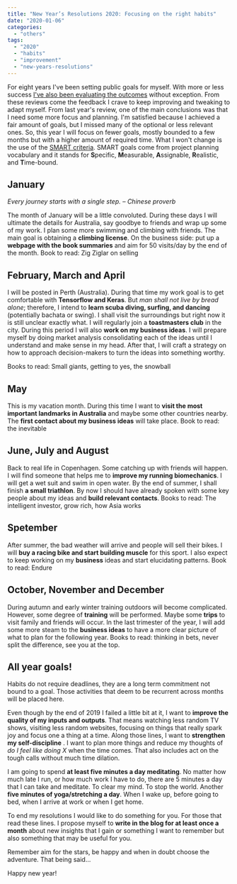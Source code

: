 ```yaml
---
title: "New Year’s Resolutions 2020: Focusing on the right habits"
date: "2020-01-06"
categories: 
  - "others"
tags: 
  - "2020"
  - "habits"
  - "improvement"
  - "new-years-resolutions"
---
```


For eight years I've been setting public goals for myself. With more or less success [I've also been evaluating the outcomes](https://rocreguant.com/2019-resolutions-revised/1619/) without exception. From these reviews come the feedback I crave to keep improving and tweaking to adapt myself. From last year's review, one of the main conclusions was that I need some more focus and planning. I'm satisfied because I achieved a fair amount of goals, but I missed many of the optional or less relevant ones. So, this year I will focus on fewer goals, mostly bounded to a few months but with a higher amount of required time. What I won't change is the use of the [SMART criteria](https://en.wikipedia.org/wiki/SMART_criteria). SMART goals come from project planning vocabulary and it stands for **S**pecific, **M**easurable, **A**ssignable, **R**ealistic, and **T**ime-bound.

## January

_Every journey starts with a single step. – Chinese proverb_

The month of January will be a little convoluted. During these days I will ultimate the details for Australia, say goodbye to friends and wrap up some of my work. I plan some more swimming and climbing with friends. The main goal is obtaining a **climbing license**. On the business side: put up a **webpage with the book summaries** and aim for 50 visits/day by the end of the month. Book to read: Zig Ziglar on selling

## February, March and April

I will be posted in Perth (Australia). During that time my work goal is to get comfortable with **Tensorflow and Keras**. But _man shall not live by bread alone_; therefore, I intend to **learn scuba diving, surfing, and dancing** (potentially bachata or swing). I shall visit the surroundings but right now it is still unclear exactly what. I will regularly join a **toastmasters club** in the city. During this period I will also **work on my business ideas**. I will prepare myself by doing market analysis consolidating each of the ideas until I understand and make sense in my head. After that, I will craft a strategy on how to approach decision-makers to turn the ideas into something worthy.

Books to read: Small giants, getting to yes, the snowball

## May

This is my vacation month. During this time I want to **visit the most important landmarks in Australia** and maybe some other countries nearby. The **first contact about my business ideas** will take place. Book to read: the inevitable

## June, July and August

Back to real life in Copenhagen. Some catching up with friends will happen. I will find someone that helps me to **improve my running biomechanics**. I will get a wet suit and swim in open water. By the end of summer, I shall finish **a small triathlon**. By now I should have already spoken with some key people about my ideas and **build relevant contacts**. Books to read: The intelligent investor, grow rich, how Asia works

## Spetember

After summer, the bad weather will arrive and people will sell their bikes. I will **buy a racing bike and start building muscle** for this sport. I also expect to keep working on my **business** ideas and start elucidating patterns. Book to read: Endure

## October, November and December

During autumn and early winter training outdoors will become complicated. However, some degree of **training** will be performed. Maybe some **trips** to visit family and friends will occur. In the last trimester of the year, I will add some more steam to the **business ideas** to have a more clear picture of what to plan for the following year. Books to read: thinking in bets, never split the difference, see you at the top.

## All year goals!

Habits do not require deadlines, they are a long term commitment not bound to a goal. Those activities that deem to be recurrent across months will be placed here.

Even though by the end of 2019 I failed a little bit at it, I want to **improve the quality of my inputs and outputs**. That means watching less random TV shows, visiting less random websites, focusing on things that really spark joy and focus one a thing at a time. Along those lines, I want to **strengthen my self-discipline** . I want to plan more things and reduce my thoughts of _do I feel like doing X_ when the time comes. That also includes act on the tough calls without much time dilation.

I am going to spend **at least five minutes a day meditating**. No matter how much late I run, or how much work I have to do, there are 5 minutes a day that I can take and meditate. To clear my mind. To stop the world. Another **five minutes of yoga/stretching a day**. When I wake up, before going to bed, when I arrive at work or when I get home.

To end my resolutions I would like to do something for you. For those that read these lines. I propose myself to **write in the blog for at least once a month** about new insights that I gain or something I want to remember but also something that may be useful for you.

Remember aim for the stars, be happy and when in doubt choose the adventure. That being said...

Happy new year!
